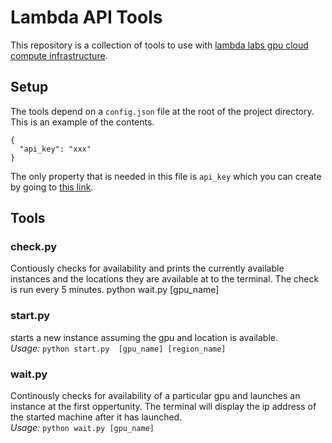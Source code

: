 # Lambda API Tools

This repository is a collection of tools to use with [lambda labs gpu cloud compute infrastructure](https://lambdalabs.com/).  

## Setup
The tools depend on a `config.json` file at the root of the project directory. This is an example of the contents.
```
{
  "api_key": "xxx"
}
```
The only property that is needed in this file is `api_key` which you can create by going to [this link](https://cloud.lambdalabs.com/api-keys).  

## Tools

### check.py
Contiously checks for availability and prints the currently available instances and the locations they are available at to the terminal. The check is run every 5 minutes.
  python wait.py [gpu_name]
### start.py
starts a new instance assuming the gpu and location is available.  
*Usage:* `python start.py  [gpu_name] [region_name]`

### wait.py
Continously checks for availability of a particular gpu and launches an instance at the first oppertunity. The terminal will display the ip address of the started machine after it has launched.  
*Usage:* `python wait.py [gpu_name]`
